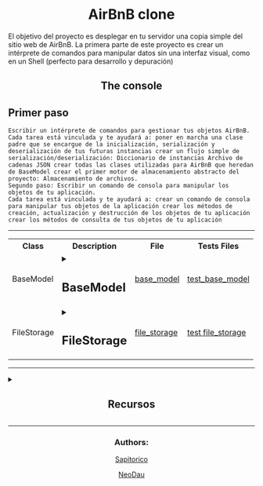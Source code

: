 <div><h1 align="center">AirBnB clone</h1> <!-- titulo -->

El objetivo del proyecto es desplegar en tu servidor una copia simple del sitio web de AirBnB.
La primera parte de este proyecto es crear un intérprete de comandos para manipular datos sin una interfaz visual, como en un Shell (perfecto para desarrollo y depuración)
</div>

<h2 align="center">The console</h2>

## Primer paso

    Escribir un intérprete de comandos para gestionar tus objetos AirBnB.
    Cada tarea está vinculada y te ayudará a: poner en marcha una clase padre que se encargue de la inicialización, serialización y deserialización de tus futuras instancias crear un flujo simple de serialización/deserialización: Diccionario de instancias Archivo de cadenas JSON crear todas las clases utilizadas para AirBnB que heredan de BaseModel crear el primer motor de almacenamiento abstracto del proyecto: Almacenamiento de archivos.
    Segundo paso: Escribir un comando de consola para manipular los objetos de tu aplicación.
    Cada tarea está vinculada y te ayudará a: crear un comando de consola para manipular tus objetos de la aplicación crear los métodos de creación, actualización y destrucción de los objetos de tu aplicación crear los métodos de consulta de tus objetos de tu aplicación

-----

<table align="center"> <!-- tabla de clases -->

<tr> <!-- columnas de la tabla -->

<th>Class</th>
<th>Description</th>
<th>File</th>
<th>Tests Files</th>

</tr>

<tr> <!-- fila 1  -->

<td>BaseModel</td> <!-- Class columna 1-->

<td> <!-- description -->

<details>
<summary><h2>BaseModel</h2></summary>

Es la clase base de todos los modelos de AirBnB. Esta clase es la encargada de manejar la serialización/deserialización de los atributos de los otros modelos, y de guardar en un archivo JSON todos los objetos instanciados. También es la clase base de todos los otros modelos de AirBnB, por lo que hereda de ella.

<h3>Modulos</h3>

* uuid:
    El módulo uuid en Python proporciona objetos UUID inmutables (la clase UUID) y las funciones uuid1(), uuid3(), uuid4(), uuid5() para generar identificadores universalmente únicos. Los valores de UUID versión 1 se calculan utilizando la dirección MAC((MAC address) es un identificador único asignado a un controlador de interfaz de red (NIC) para su uso como dirección de red) del host, mientras que la versión 4 usa pseudo-random number generators para generar UUIDs. El módulo también ofrece una herramienta para acortar los UUIDs para su uso en URLs

* datetime:
    El módulo datetime en Python proporciona clases para manipular fechas y horas, permitiendo operaciones aritméticas con fechas y horas. Se puede crear un datetime manualmente pasando los parámetros (year, month, day, hour=0, minute=0, second=0, microsecond=0, tzinfo=None). Para trabajar con fechas en Python se debe importar el módulo datetime que incorpora los tipos de datos date, time y datetime para representar fechas y horas.

</details>
</td>

<td><a href="">base_model</a></td> <!-- file -->
<td><a href="">test_base_model</a></td>

</tr> <!-- fin de fila 1-->
<td>FileStorage</td>

<td>

<details>
<summary><h2>FileStorage</h2></summary>

FileStorage es una clase que se utiliza para manejar el almacenamiento persistente de objetos en una aplicación web. Se enfoca en el almacenamiento de archivos y se utiliza para separar la gestión de almacenamiento de la lógica del modelo, lo que permite que los modelos sean modulares e independientes. Al utilizar atributos de clase en lugar de atributos de instancia, se proporciona una descripción clara y un valor predeterminado de cualquier atributo, lo que permite un comportamiento consistente del modelo en cualquier sistema de almacenamiento utilizado. En resumen, FileStorage se encarga de la persistencia de los objetos en una aplicación web mediante el almacenamiento de archivos.


<h3>Modulos</h3>

* El módulo Python json proporciona una forma de codificar y decodificar datos JSON. Se utiliza para convertir objetos Python en una representación serializada que puede almacenarse en un archivo o transmitirse a través de la red. El operador módulo (%) en Python se utiliza para obtener el resto de una división.

* El módulo os.path en Python se utiliza para diferentes propósitos, tales como la fusión, la normalización y la recuperación de los nombres de ruta en Python.

</details>
</td>
<td><a href="">file_storage</a></td> <!-- file -->
<td><a href="">test file_storage</a></td>
</table>

-----


<details>
<summary><h2 align="center">Recursos</h2></summary>

# *args and **kwargs in python explained

En Python, "args" y "kwargs" son dos parámetros especiales que se pueden utilizar en las definiciones de las funciones para recibir argumentos variables.

"Args" es un parámetro que permite a una función recibir un número variable de argumentos no nombrados. Esto significa que se puede pasar cualquier cantidad de argumentos a la función y Python los empacará todos en una tupla. Veamos un ejemplo:

```py
def my_function(*args):
    for arg in args:
        print(arg)

my_function(1, 2, 3)
```

En este ejemplo, definimos una función llamada my_function con un parámetro *args. Luego llamamos a la función con tres argumentos: 1, 2 y 3. Al imprimir los valores de args en el cuerpo de la función, obtenemos:

```
1
2
3
```

Esto significa que Python empacó los argumentos en una tupla y los pasó a la función.

"Kwargs" es un parámetro que permite a una función recibir un número variable de argumentos nombrados. Esto significa que se puede pasar cualquier cantidad de argumentos con un nombre específico a la función y Python los empacará en un diccionario. Veamos un ejemplo:

```py
def my_function(**kwargs):
    for key, value in kwargs.items():
        print(key, value)

my_function(name='Alice', age=30, city='New York')
```

En este ejemplo, definimos una función llamada my_function con un parámetro **kwargs. Luego llamamos a la función con tres argumentos nombrados: name, age y city. Al imprimir los valores de kwargs en el cuerpo de la función, obtenemos:

```py
name Alice
age 30
city New York
```

Esto significa que Python empacó los argumentos nombrados en un diccionario y los pasó a la función.

En resumen, "args" y "kwargs" son parámetros especiales que permiten a las funciones de Python recibir argumentos variables. "Args" se utiliza para recibir argumentos no nombrados, mientras que "kwargs" se utiliza para recibir argumentos nombrados. Estos parámetros pueden ayudar a hacer que las funciones sean más flexibles y fáciles de usar.

# JSON encoder and decoder

La librería "json" de Python permite codificar y decodificar datos en formato JSON. JSON es un formato de datos ligero y fácil de leer que se utiliza comúnmente en aplicaciones web y móviles para enviar y recibir datos.
Una vez que hemos importado la librería, podemos usar sus funciones para codificar y decodificar datos en formato JSON. Por ejemplo, para codificar un diccionario Python en formato JSON, podemos usar la función json.dumps():

```py
my_dict = {'name': 'Alice', 'age': 30, 'city': 'New York'}
json_str = json.dumps(my_dict)
print(json_str)
```

En este ejemplo, creamos un diccionario llamado my_dict y luego lo codificamos en formato JSON utilizando la función json.dumps(). Luego imprimimos la cadena JSON resultante en la consola.

Para decodificar una cadena JSON en un objeto Python, podemos usar la función json.loads():

```py
json_str = '{"name": "Alice", "age": 30, "city": "New York"}'
my_dict = json.loads(json_str)
print(my_dict)
```

En este ejemplo, creamos una cadena JSON llamada json_str y luego la decodificamos en un diccionario Python utilizando la función json.loads(). Luego imprimimos el diccionario resultante en la consola.

La librería "json" también proporciona opciones avanzadas para personalizar el proceso de codificación y decodificación. Por ejemplo, podemos proporcionar una función personalizada para codificar un objeto en formato JSON utilizando el parámetro default de la función json.dumps():

```py
class Person:
    def __init__(self, name, age, city):
        self.name = name
        self.age = age
        self.city = city

def encode_person(obj):
    if isinstance(obj, Person):
        return {'name': obj.name, 'age': obj.age, 'city': obj.city}
    else:
        raise TypeError('Object of type Person is not JSON serializable')

my_person = Person('Alice', 30, 'New York')
json_str = json.dumps(my_person, default=encode_person)
print(json_str)
```

En este ejemplo, definimos una clase Person que representa una persona con un nombre, una edad y una ciudad. Luego definimos una función encode_person() que se utiliza para codificar objetos de la clase Person en formato JSON. Finalmente, creamos un objeto my_person de la clase Person y lo codificamos en formato JSON utilizando la función json.dumps() y el parámetro default.

En resumen, la librería "json" de Python permite codificar y decodificar datos en formato JSON. Esto es útil para enviar y recibir datos en aplicaciones web y móviles. La librería proporciona funciones simples para codificar y decodificar datos, así como opciones avanzadas para personalizar el proceso de codificación y decodificación.

</details>

---

<footer align="center">
<p align="center"><h3>Authors:</h3><p>
<p align="center"><a href="https://github.com/Sapitorico" target="blank">Sapitorico</a></p>
<p align="center"><a href="https://github.com/NeoDau" target="blank">NeoDau</a></p>
</footer>